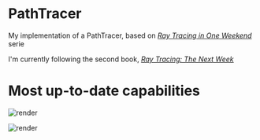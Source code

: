 # PathTracer
My implementation of a PathTracer, based on [_Ray Tracing in One Weekend_](https://raytracing.github.io/books/RayTracingInOneWeekend.html) serie

I'm currently following the second book, [_Ray Tracing: The Next Week_](https://raytracing.github.io/books/RayTracingTheNextWeek.html)

# Most up-to-date capabilities

![render](https://github.com/user-attachments/assets/80ad46aa-7ecf-4319-8522-2a76c55ea4c5)

![render](https://github.com/user-attachments/assets/9d786725-be7a-4f6a-961c-ab5e78fe2f8e)
